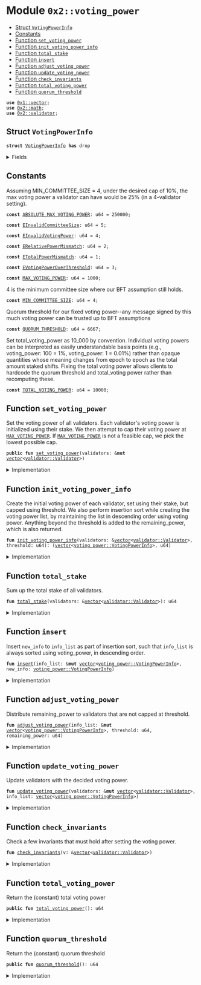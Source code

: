 
<a name="0x2_voting_power"></a>

# Module `0x2::voting_power`



-  [Struct `VotingPowerInfo`](#0x2_voting_power_VotingPowerInfo)
-  [Constants](#@Constants_0)
-  [Function `set_voting_power`](#0x2_voting_power_set_voting_power)
-  [Function `init_voting_power_info`](#0x2_voting_power_init_voting_power_info)
-  [Function `total_stake`](#0x2_voting_power_total_stake)
-  [Function `insert`](#0x2_voting_power_insert)
-  [Function `adjust_voting_power`](#0x2_voting_power_adjust_voting_power)
-  [Function `update_voting_power`](#0x2_voting_power_update_voting_power)
-  [Function `check_invariants`](#0x2_voting_power_check_invariants)
-  [Function `total_voting_power`](#0x2_voting_power_total_voting_power)
-  [Function `quorum_threshold`](#0x2_voting_power_quorum_threshold)


<pre><code><b>use</b> <a href="">0x1::vector</a>;
<b>use</b> <a href="math.md#0x2_math">0x2::math</a>;
<b>use</b> <a href="validator.md#0x2_validator">0x2::validator</a>;
</code></pre>



<a name="0x2_voting_power_VotingPowerInfo"></a>

## Struct `VotingPowerInfo`



<pre><code><b>struct</b> <a href="voting_power.md#0x2_voting_power_VotingPowerInfo">VotingPowerInfo</a> <b>has</b> drop
</code></pre>



<details>
<summary>Fields</summary>


<dl>
<dt>
<code>validator_index: u64</code>
</dt>
<dd>

</dd>
<dt>
<code><a href="voting_power.md#0x2_voting_power">voting_power</a>: u64</code>
</dt>
<dd>

</dd>
</dl>


</details>

<a name="@Constants_0"></a>

## Constants


<a name="0x2_voting_power_ABSOLUTE_MAX_VOTING_POWER"></a>

Assuming MIN_COMMITTEE_SIZE = 4, under the desired cap of 10%, the max voting power a validator can have
would be 25% (in a 4-validator setting).


<pre><code><b>const</b> <a href="voting_power.md#0x2_voting_power_ABSOLUTE_MAX_VOTING_POWER">ABSOLUTE_MAX_VOTING_POWER</a>: u64 = 250000;
</code></pre>



<a name="0x2_voting_power_EInvalidCommitteeSize"></a>



<pre><code><b>const</b> <a href="voting_power.md#0x2_voting_power_EInvalidCommitteeSize">EInvalidCommitteeSize</a>: u64 = 5;
</code></pre>



<a name="0x2_voting_power_EInvalidVotingPower"></a>



<pre><code><b>const</b> <a href="voting_power.md#0x2_voting_power_EInvalidVotingPower">EInvalidVotingPower</a>: u64 = 4;
</code></pre>



<a name="0x2_voting_power_ERelativePowerMismatch"></a>



<pre><code><b>const</b> <a href="voting_power.md#0x2_voting_power_ERelativePowerMismatch">ERelativePowerMismatch</a>: u64 = 2;
</code></pre>



<a name="0x2_voting_power_ETotalPowerMismatch"></a>



<pre><code><b>const</b> <a href="voting_power.md#0x2_voting_power_ETotalPowerMismatch">ETotalPowerMismatch</a>: u64 = 1;
</code></pre>



<a name="0x2_voting_power_EVotingPowerOverThreshold"></a>



<pre><code><b>const</b> <a href="voting_power.md#0x2_voting_power_EVotingPowerOverThreshold">EVotingPowerOverThreshold</a>: u64 = 3;
</code></pre>



<a name="0x2_voting_power_MAX_VOTING_POWER"></a>



<pre><code><b>const</b> <a href="voting_power.md#0x2_voting_power_MAX_VOTING_POWER">MAX_VOTING_POWER</a>: u64 = 1000;
</code></pre>



<a name="0x2_voting_power_MIN_COMMITTEE_SIZE"></a>

4 is the minimum committee size where our BFT assumption still holds.


<pre><code><b>const</b> <a href="voting_power.md#0x2_voting_power_MIN_COMMITTEE_SIZE">MIN_COMMITTEE_SIZE</a>: u64 = 4;
</code></pre>



<a name="0x2_voting_power_QUORUM_THRESHOLD"></a>

Quorum threshold for our fixed voting power--any message signed by this much voting power can be trusted
up to BFT assumptions


<pre><code><b>const</b> <a href="voting_power.md#0x2_voting_power_QUORUM_THRESHOLD">QUORUM_THRESHOLD</a>: u64 = 6667;
</code></pre>



<a name="0x2_voting_power_TOTAL_VOTING_POWER"></a>

Set total_voting_power as 10_000 by convention. Individual voting powers can be interpreted
as easily understandable basis points (e.g., voting_power: 100 = 1%, voting_power: 1 = 0.01%) rather than
opaque quantities whose meaning changes from epoch to epoch as the total amount staked shifts.
Fixing the total voting power allows clients to hardcode the quorum threshold and total_voting power rather
than recomputing these.


<pre><code><b>const</b> <a href="voting_power.md#0x2_voting_power_TOTAL_VOTING_POWER">TOTAL_VOTING_POWER</a>: u64 = 10000;
</code></pre>



<a name="0x2_voting_power_set_voting_power"></a>

## Function `set_voting_power`

Set the voting power of all validators.
Each validator's voting power is initialized using their stake. We then attempt to cap their voting power
at <code><a href="voting_power.md#0x2_voting_power_MAX_VOTING_POWER">MAX_VOTING_POWER</a></code>. If <code><a href="voting_power.md#0x2_voting_power_MAX_VOTING_POWER">MAX_VOTING_POWER</a></code> is not a feasible cap, we pick the lowest possible cap.


<pre><code><b>public</b> <b>fun</b> <a href="voting_power.md#0x2_voting_power_set_voting_power">set_voting_power</a>(validators: &<b>mut</b> <a href="">vector</a>&lt;<a href="validator.md#0x2_validator_Validator">validator::Validator</a>&gt;)
</code></pre>



<details>
<summary>Implementation</summary>


<pre><code><b>public</b> <b>fun</b> <a href="voting_power.md#0x2_voting_power_set_voting_power">set_voting_power</a>(validators: &<b>mut</b> <a href="">vector</a>&lt;Validator&gt;) {
    <b>let</b> size = <a href="_length">vector::length</a>(validators);
    <b>assert</b>!(size &gt;= <a href="voting_power.md#0x2_voting_power_MIN_COMMITTEE_SIZE">MIN_COMMITTEE_SIZE</a>, <a href="voting_power.md#0x2_voting_power_EInvalidCommitteeSize">EInvalidCommitteeSize</a>);

    // If threshold_pct is too small, it's possible that even when all validators reach the threshold we still don't
    // have 100%. So we bound the threshold_pct <b>to</b> be always enough <b>to</b> find a solution.
    <b>let</b> threshold = <a href="math.md#0x2_math_max">math::max</a>(<a href="voting_power.md#0x2_voting_power_MAX_VOTING_POWER">MAX_VOTING_POWER</a>, divide_and_round_up(<a href="voting_power.md#0x2_voting_power_TOTAL_VOTING_POWER">TOTAL_VOTING_POWER</a>, size));
    <b>let</b> (info_list, remaining_power) = <a href="voting_power.md#0x2_voting_power_init_voting_power_info">init_voting_power_info</a>(validators, threshold);
    <a href="voting_power.md#0x2_voting_power_adjust_voting_power">adjust_voting_power</a>(&<b>mut</b> info_list, threshold, remaining_power);
    <a href="voting_power.md#0x2_voting_power_update_voting_power">update_voting_power</a>(validators, info_list);
    <a href="voting_power.md#0x2_voting_power_check_invariants">check_invariants</a>(validators);
}
</code></pre>



</details>

<a name="0x2_voting_power_init_voting_power_info"></a>

## Function `init_voting_power_info`

Create the initial voting power of each validator, set using their stake, but capped using threshold.
We also perform insertion sort while creating the voting power list, by maintaining the list in
descending order using voting power.
Anything beyond the threshold is added to the remaining_power, which is also returned.


<pre><code><b>fun</b> <a href="voting_power.md#0x2_voting_power_init_voting_power_info">init_voting_power_info</a>(validators: &<a href="">vector</a>&lt;<a href="validator.md#0x2_validator_Validator">validator::Validator</a>&gt;, threshold: u64): (<a href="">vector</a>&lt;<a href="voting_power.md#0x2_voting_power_VotingPowerInfo">voting_power::VotingPowerInfo</a>&gt;, u64)
</code></pre>



<details>
<summary>Implementation</summary>


<pre><code><b>fun</b> <a href="voting_power.md#0x2_voting_power_init_voting_power_info">init_voting_power_info</a>(
    validators: &<a href="">vector</a>&lt;Validator&gt;,
    threshold: u64,
): (<a href="">vector</a>&lt;<a href="voting_power.md#0x2_voting_power_VotingPowerInfo">VotingPowerInfo</a>&gt;, u64) {
    <b>let</b> total_stake = <a href="voting_power.md#0x2_voting_power_total_stake">total_stake</a>(validators);
    <b>let</b> i = 0;
    <b>let</b> len = <a href="_length">vector::length</a>(validators);
    <b>let</b> total_power = 0;
    <b>let</b> result = <a href="">vector</a>[];
    <b>while</b> (i &lt; len) {
        <b>let</b> <a href="validator.md#0x2_validator">validator</a> = <a href="_borrow">vector::borrow</a>(validators, i);
        <b>let</b> stake = <a href="validator.md#0x2_validator_total_stake">validator::total_stake</a>(<a href="validator.md#0x2_validator">validator</a>);
        <b>let</b> adjusted_stake = (stake <b>as</b> u128) * (<a href="voting_power.md#0x2_voting_power_TOTAL_VOTING_POWER">TOTAL_VOTING_POWER</a> <b>as</b> u128) / (total_stake <b>as</b> u128);
        <b>let</b> <a href="voting_power.md#0x2_voting_power">voting_power</a> = <a href="math.md#0x2_math_min">math::min</a>((adjusted_stake <b>as</b> u64), threshold);
        <b>let</b> info = <a href="voting_power.md#0x2_voting_power_VotingPowerInfo">VotingPowerInfo</a> {
            validator_index: i,
            <a href="voting_power.md#0x2_voting_power">voting_power</a>,
        };
        <a href="voting_power.md#0x2_voting_power_insert">insert</a>(&<b>mut</b> result, info);
        total_power = total_power + <a href="voting_power.md#0x2_voting_power">voting_power</a>;
        i = i + 1;
    };
    (result, <a href="voting_power.md#0x2_voting_power_TOTAL_VOTING_POWER">TOTAL_VOTING_POWER</a> - total_power)
}
</code></pre>



</details>

<a name="0x2_voting_power_total_stake"></a>

## Function `total_stake`

Sum up the total stake of all validators.


<pre><code><b>fun</b> <a href="voting_power.md#0x2_voting_power_total_stake">total_stake</a>(validators: &<a href="">vector</a>&lt;<a href="validator.md#0x2_validator_Validator">validator::Validator</a>&gt;): u64
</code></pre>



<details>
<summary>Implementation</summary>


<pre><code><b>fun</b> <a href="voting_power.md#0x2_voting_power_total_stake">total_stake</a>(validators: &<a href="">vector</a>&lt;Validator&gt;): u64 {
    <b>let</b> i = 0;
    <b>let</b> len = <a href="_length">vector::length</a>(validators);
    <b>let</b> total_stake =0 ;
    <b>while</b> (i &lt; len) {
        total_stake = total_stake + <a href="validator.md#0x2_validator_total_stake">validator::total_stake</a>(<a href="_borrow">vector::borrow</a>(validators, i));
        i = i + 1;
    };
    total_stake
}
</code></pre>



</details>

<a name="0x2_voting_power_insert"></a>

## Function `insert`

Insert <code>new_info</code> to <code>info_list</code> as part of insertion sort, such that <code>info_list</code> is always sorted
using voting_power, in descending order.


<pre><code><b>fun</b> <a href="voting_power.md#0x2_voting_power_insert">insert</a>(info_list: &<b>mut</b> <a href="">vector</a>&lt;<a href="voting_power.md#0x2_voting_power_VotingPowerInfo">voting_power::VotingPowerInfo</a>&gt;, new_info: <a href="voting_power.md#0x2_voting_power_VotingPowerInfo">voting_power::VotingPowerInfo</a>)
</code></pre>



<details>
<summary>Implementation</summary>


<pre><code><b>fun</b> <a href="voting_power.md#0x2_voting_power_insert">insert</a>(info_list: &<b>mut</b> <a href="">vector</a>&lt;<a href="voting_power.md#0x2_voting_power_VotingPowerInfo">VotingPowerInfo</a>&gt;, new_info: <a href="voting_power.md#0x2_voting_power_VotingPowerInfo">VotingPowerInfo</a>) {
    <b>let</b> i = 0;
    <b>let</b> len = <a href="_length">vector::length</a>(info_list);
    <b>while</b> (i &lt; len && <a href="_borrow">vector::borrow</a>(info_list, i).<a href="voting_power.md#0x2_voting_power">voting_power</a> &gt; new_info.<a href="voting_power.md#0x2_voting_power">voting_power</a>) {
        i = i + 1;
    };
    <a href="_insert">vector::insert</a>(info_list, new_info, i);
}
</code></pre>



</details>

<a name="0x2_voting_power_adjust_voting_power"></a>

## Function `adjust_voting_power`

Distribute remaining_power to validators that are not capped at threshold.


<pre><code><b>fun</b> <a href="voting_power.md#0x2_voting_power_adjust_voting_power">adjust_voting_power</a>(info_list: &<b>mut</b> <a href="">vector</a>&lt;<a href="voting_power.md#0x2_voting_power_VotingPowerInfo">voting_power::VotingPowerInfo</a>&gt;, threshold: u64, remaining_power: u64)
</code></pre>



<details>
<summary>Implementation</summary>


<pre><code><b>fun</b> <a href="voting_power.md#0x2_voting_power_adjust_voting_power">adjust_voting_power</a>(info_list: &<b>mut</b> <a href="">vector</a>&lt;<a href="voting_power.md#0x2_voting_power_VotingPowerInfo">VotingPowerInfo</a>&gt;, threshold: u64, remaining_power: u64) {
    <b>let</b> i = 0;
    <b>let</b> len = <a href="_length">vector::length</a>(info_list);
    <b>while</b> (i &lt; len && remaining_power &gt; 0) {
        <b>let</b> v = <a href="_borrow_mut">vector::borrow_mut</a>(info_list, i);
        // planned is the amount of extra power we want <b>to</b> distribute <b>to</b> this <a href="validator.md#0x2_validator">validator</a>.
        <b>let</b> planned = divide_and_round_up(remaining_power, len - i);
        // target is the targeting power this <a href="validator.md#0x2_validator">validator</a> will reach, capped by threshold.
        <b>let</b> target = <a href="math.md#0x2_math_min">math::min</a>(threshold, v.<a href="voting_power.md#0x2_voting_power">voting_power</a> + planned);
        // actual is the actual amount of power we will be distributing <b>to</b> this <a href="validator.md#0x2_validator">validator</a>.
        <b>let</b> actual = <a href="math.md#0x2_math_min">math::min</a>(remaining_power, target - v.<a href="voting_power.md#0x2_voting_power">voting_power</a>);
        v.<a href="voting_power.md#0x2_voting_power">voting_power</a> = v.<a href="voting_power.md#0x2_voting_power">voting_power</a> + actual;
        <b>assert</b>!(v.<a href="voting_power.md#0x2_voting_power">voting_power</a> &lt;= threshold, <a href="voting_power.md#0x2_voting_power_EVotingPowerOverThreshold">EVotingPowerOverThreshold</a>);
        remaining_power = remaining_power - actual;
        i = i + 1;
    };
    <b>assert</b>!(remaining_power == 0, <a href="voting_power.md#0x2_voting_power_ETotalPowerMismatch">ETotalPowerMismatch</a>);
}
</code></pre>



</details>

<a name="0x2_voting_power_update_voting_power"></a>

## Function `update_voting_power`

Update validators with the decided voting power.


<pre><code><b>fun</b> <a href="voting_power.md#0x2_voting_power_update_voting_power">update_voting_power</a>(validators: &<b>mut</b> <a href="">vector</a>&lt;<a href="validator.md#0x2_validator_Validator">validator::Validator</a>&gt;, info_list: <a href="">vector</a>&lt;<a href="voting_power.md#0x2_voting_power_VotingPowerInfo">voting_power::VotingPowerInfo</a>&gt;)
</code></pre>



<details>
<summary>Implementation</summary>


<pre><code><b>fun</b> <a href="voting_power.md#0x2_voting_power_update_voting_power">update_voting_power</a>(validators: &<b>mut</b> <a href="">vector</a>&lt;Validator&gt;, info_list: <a href="">vector</a>&lt;<a href="voting_power.md#0x2_voting_power_VotingPowerInfo">VotingPowerInfo</a>&gt;) {
    <b>while</b> (!<a href="_is_empty">vector::is_empty</a>(&info_list)) {
        <b>let</b> <a href="voting_power.md#0x2_voting_power_VotingPowerInfo">VotingPowerInfo</a> {
            validator_index,
            <a href="voting_power.md#0x2_voting_power">voting_power</a>,
        } = <a href="_pop_back">vector::pop_back</a>(&<b>mut</b> info_list);
        <b>let</b> v = <a href="_borrow_mut">vector::borrow_mut</a>(validators, validator_index);
        <a href="validator.md#0x2_validator_set_voting_power">validator::set_voting_power</a>(v, <a href="voting_power.md#0x2_voting_power">voting_power</a>);
    };
    <a href="_destroy_empty">vector::destroy_empty</a>(info_list);
}
</code></pre>



</details>

<a name="0x2_voting_power_check_invariants"></a>

## Function `check_invariants`

Check a few invariants that must hold after setting the voting power.


<pre><code><b>fun</b> <a href="voting_power.md#0x2_voting_power_check_invariants">check_invariants</a>(v: &<a href="">vector</a>&lt;<a href="validator.md#0x2_validator_Validator">validator::Validator</a>&gt;)
</code></pre>



<details>
<summary>Implementation</summary>


<pre><code><b>fun</b> <a href="voting_power.md#0x2_voting_power_check_invariants">check_invariants</a>(v: &<a href="">vector</a>&lt;Validator&gt;) {
    // First check that the total voting power must be <a href="voting_power.md#0x2_voting_power_TOTAL_VOTING_POWER">TOTAL_VOTING_POWER</a>.
    <b>let</b> i = 0;
    <b>let</b> len = <a href="_length">vector::length</a>(v);
    <b>let</b> total = 0;
    <b>while</b> (i &lt; len) {
        <b>let</b> <a href="voting_power.md#0x2_voting_power">voting_power</a> = <a href="validator.md#0x2_validator_voting_power">validator::voting_power</a>(<a href="_borrow">vector::borrow</a>(v, i));
        <b>assert</b>!(<a href="voting_power.md#0x2_voting_power">voting_power</a> &gt; 0 && <a href="voting_power.md#0x2_voting_power">voting_power</a> &lt;= <a href="voting_power.md#0x2_voting_power_ABSOLUTE_MAX_VOTING_POWER">ABSOLUTE_MAX_VOTING_POWER</a>, <a href="voting_power.md#0x2_voting_power_EInvalidVotingPower">EInvalidVotingPower</a>);
        total = total + <a href="voting_power.md#0x2_voting_power">voting_power</a>;
        i = i + 1;
    };
    <b>assert</b>!(total == <a href="voting_power.md#0x2_voting_power_TOTAL_VOTING_POWER">TOTAL_VOTING_POWER</a>, <a href="voting_power.md#0x2_voting_power_ETotalPowerMismatch">ETotalPowerMismatch</a>);

    // Second check that <b>if</b> <a href="validator.md#0x2_validator">validator</a> A's stake is larger than B's stake, A's voting power must be no less
    // than B's voting power; similarly, <b>if</b> A's stake is less than B's stake, A's voting power must be no larger
    // than B's voting power.
    <b>let</b> i = 0;
    <b>while</b> (i &lt; len) {
        <b>let</b> j = i + 1;
        <b>while</b> (j &lt; len) {
            <b>let</b> validator_i = <a href="_borrow">vector::borrow</a>(v, i);
            <b>let</b> validator_j = <a href="_borrow">vector::borrow</a>(v, j);
            <b>let</b> stake_i = <a href="validator.md#0x2_validator_total_stake">validator::total_stake</a>(validator_i);
            <b>let</b> stake_j = <a href="validator.md#0x2_validator_total_stake">validator::total_stake</a>(validator_j);
            <b>let</b> power_i = <a href="validator.md#0x2_validator_voting_power">validator::voting_power</a>(validator_i);
            <b>let</b> power_j = <a href="validator.md#0x2_validator_voting_power">validator::voting_power</a>(validator_j);
            <b>if</b> (stake_i &gt; stake_i) {
                <b>assert</b>!(power_i &gt;= power_j, <a href="voting_power.md#0x2_voting_power_ERelativePowerMismatch">ERelativePowerMismatch</a>);
            };
            <b>if</b> (stake_i &lt; stake_j) {
                <b>assert</b>!(power_i &lt;= power_j, <a href="voting_power.md#0x2_voting_power_ERelativePowerMismatch">ERelativePowerMismatch</a>);
            };
            j = j + 1;
        };
        i = i + 1;
    }
}
</code></pre>



</details>

<a name="0x2_voting_power_total_voting_power"></a>

## Function `total_voting_power`

Return the (constant) total voting power


<pre><code><b>public</b> <b>fun</b> <a href="voting_power.md#0x2_voting_power_total_voting_power">total_voting_power</a>(): u64
</code></pre>



<details>
<summary>Implementation</summary>


<pre><code><b>public</b> <b>fun</b> <a href="voting_power.md#0x2_voting_power_total_voting_power">total_voting_power</a>(): u64 {
    <a href="voting_power.md#0x2_voting_power_TOTAL_VOTING_POWER">TOTAL_VOTING_POWER</a>
}
</code></pre>



</details>

<a name="0x2_voting_power_quorum_threshold"></a>

## Function `quorum_threshold`

Return the (constant) quorum threshold


<pre><code><b>public</b> <b>fun</b> <a href="voting_power.md#0x2_voting_power_quorum_threshold">quorum_threshold</a>(): u64
</code></pre>



<details>
<summary>Implementation</summary>


<pre><code><b>public</b> <b>fun</b> <a href="voting_power.md#0x2_voting_power_quorum_threshold">quorum_threshold</a>(): u64 {
    <a href="voting_power.md#0x2_voting_power_QUORUM_THRESHOLD">QUORUM_THRESHOLD</a>
}
</code></pre>



</details>
